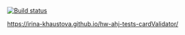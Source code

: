 [![Build status](https://ci.appveyor.com/api/projects/status/wmcmoucy3l25r0wh?svg=true)](https://ci.appveyor.com/project/Irina-Khaustova/hw-ahj-tests-cardvalidator)

https://irina-khaustova.github.io/hw-ahj-tests-cardValidator/